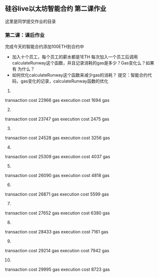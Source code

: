## 硅谷live以太坊智能合约 第二课作业
这里是同学提交作业的目录

### 第二课：课后作业
完成今天的智能合约添加100ETH到合约中
- 加入十个员工，每个员工的薪水都是1ETH
每次加入一个员工后调用calculateRunway这个函数，并且记录消耗的gas是多少？Gas变化么？如果有 为什么？
- 如何优化calculateRunway这个函数来减少gas的消耗？
提交：智能合约代码，gas变化的记录，calculateRunway函数的优化

1.  
transaction cost 	22966 gas 
execution cost 		1694 gas 

2.  
transaction cost 	23747 gas 
execution cost 		2475 gas 

3.  
transaction cost 	24528 gas 
execution cost 		3256 gas 

4.  
transaction cost 	25309 gas 
execution cost 		4037 gas 

5.  
transaction cost 	26090 gas 
execution cost 		4818 gas 

6.  
transaction cost 	26871 gas 
execution cost 		5599 gas 

7.  
transaction cost 	27652 gas 
execution cost 		6380 gas 

8.  
transaction cost 	28433 gas 
execution cost 		7161 gas 

9.  
transaction cost 	29214 gas 
execution cost 		7942 gas 

10.  
transaction cost 	29995 gas 
execution cost 		8723 gas 


